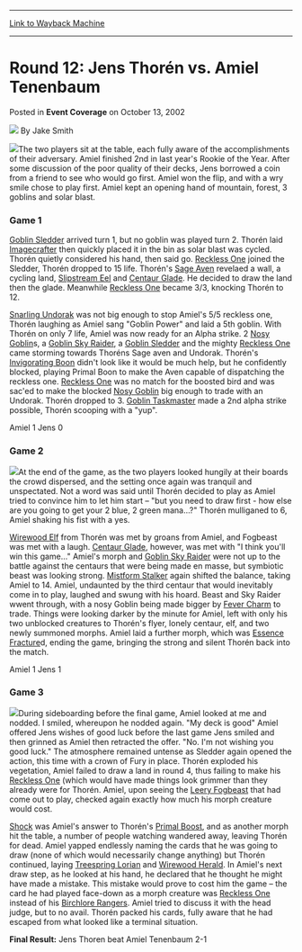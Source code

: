 
---
[Link to Wayback Machine](https://web.archive.org/web/20220808170022/https://magic.wizards.com/en/articles/archive/event-coverage/round-12-jens-thor%C3%A9n-vs-amiel-tenenbaum-2002-10-13)

[_metadata_:author]:- "Jake Smith"
[_metadata_:description]:- "The two players sit at the table, each fully aware of the accomplishments of their adversary. Amiel finished 2nd in last year's Rookie of the Year. After some discussion of the poor quality of their decks, Jens borrowed a coin from a friend to see who would go first. Amiel won the flip, and with a wry smile chose to play first. Amiel kept an opening hand of mountain, forest, 3"
[_metadata_:generator]:- "Drupal 7 (http://drupal.org)"
[_metadata_:node]:- "773521"
[_metadata_:publish_date]:- "2002-10-13"
[_metadata_:source]:- "div-main-content"
[_metadata_:title]:- "Round 12: Jens Thorén vs. Amiel Tenenbaum"
[_metadata_:wayback_capture_timestamp]:- "2022-08-08 17:00:22"
[_metadata_:wayback_raw_url]:- "https://web.archive.org/web/20220808170022id_/https://magic.wizards.com/en/articles/archive/event-coverage/round-12-jens-thor%C3%A9n-vs-amiel-tenenbaum-2002-10-13"
[_metadata_:wayback_url]:- "https://magic.wizards.com/en/articles/archive/event-coverage/round-12-jens-thor%C3%A9n-vs-amiel-tenenbaum-2002-10-13"
---


Round 12: Jens Thorén vs. Amiel Tenenbaum
=========================================



 Posted in **Event Coverage**
 on October 13, 2002 






![](https://media.magic.wizards.com/styles/auth_small/public/generic-avatar-150_609.png)
By Jake Smith











![](https://media.magic.wizards.com/image_legacy_migration/sideboard/images/gpcop02/a890.jpg)The two players sit at the table, each fully aware of the accomplishments of their adversary. Amiel finished 2nd in last year's Rookie of the Year. After some discussion of the poor quality of their decks, Jens borrowed a coin from a friend to see who would go first. Amiel won the flip, and with a wry smile chose to play first. Amiel kept an opening hand of mountain, forest, 3 goblins and solar blast.

### Game 1

[Goblin Sledder](https://gatherer.wizards.com/Pages/Card/Details.aspx?name=Goblin+Sledder) arrived turn 1, but no goblin was played turn 2. Thorén laid [Imagecrafter](https://gatherer.wizards.com/Pages/Card/Details.aspx?name=Imagecrafter) then quickly placed it in the bin as solar blast was cycled. Thorén quietly considered his hand, then said go. [Reckless One](https://gatherer.wizards.com/Pages/Card/Details.aspx?name=Reckless+One) joined the Sledder, Thorén dropped to 15 life. Thorén's [Sage Aven](https://gatherer.wizards.com/Pages/Card/Details.aspx?name=Sage+Aven) revelaed a wall, a cycling land, [Slipstream Eel](https://gatherer.wizards.com/Pages/Card/Details.aspx?name=Slipstream+Eel) and [Centaur Glade](https://gatherer.wizards.com/Pages/Card/Details.aspx?name=Centaur+Glade). He decided to draw the land then the glade. Meanwhile [Reckless One](https://gatherer.wizards.com/Pages/Card/Details.aspx?name=Reckless+One) became 3/3, knocking Thorén to 12.

[Snarling Undorak](https://gatherer.wizards.com/Pages/Card/Details.aspx?name=Snarling+Undorak) was not big enough to stop Amiel's 5/5 reckless one, Thorén laughing as Amiel sang "Goblin Power" and laid a 5th goblin. With Thorén on only 7 life, Amiel was now ready for an Alpha strike. 2 [Nosy Goblin](https://gatherer.wizards.com/Pages/Card/Details.aspx?name=Nosy+Goblin)s, a [Goblin Sky Raider](https://gatherer.wizards.com/Pages/Card/Details.aspx?name=Goblin+Sky+Raider), a [Goblin Sledder](https://gatherer.wizards.com/Pages/Card/Details.aspx?name=Goblin+Sledder) and the mighty [Reckless One](https://gatherer.wizards.com/Pages/Card/Details.aspx?name=Reckless+One) came storming towards Thoréns Sage aven and Undorak. Thorén's [Invigorating Boon](https://gatherer.wizards.com/Pages/Card/Details.aspx?name=Invigorating+Boon) didn't look like it would be much help, but he confidently blocked, playing Primal Boon to make the Aven capable of dispatching the reckless one. [Reckless One](https://gatherer.wizards.com/Pages/Card/Details.aspx?name=Reckless+One) was no match for the boosted bird and was sac'ed to make the blocked [Nosy Goblin](https://gatherer.wizards.com/Pages/Card/Details.aspx?name=Nosy+Goblin) big enough to trade with an Undorak. Thorén dropped to 3. [Goblin Taskmaster](https://gatherer.wizards.com/Pages/Card/Details.aspx?name=Goblin+Taskmaster) made a 2nd alpha strike possible, Thorén scooping with a "yup".

Amiel 1 Jens 0

### Game 2

![](https://media.magic.wizards.com/image_legacy_migration/sideboard/images/gpcop02/a891.jpg)At the end of the game, as the two players looked hungily at their boards the crowd dispersed, and the setting once again was tranquil and unspectated. Not a word was said until Thorén decided to play as Amiel tried to convince him to let him start – "but you need to draw first - how else are you going to get your 2 blue, 2 green mana...?" Thorén mulliganed to 6, Amiel shaking his fist with a yes.

[Wirewood Elf](https://gatherer.wizards.com/Pages/Card/Details.aspx?name=Wirewood+Elf) from Thorén was met by groans from Amiel, and Fogbeast was met with a laugh. [Centaur Glade](https://gatherer.wizards.com/Pages/Card/Details.aspx?name=Centaur+Glade), however, was met with "I think you'll win this game..." Amiel's morph and [Goblin Sky Raider](https://gatherer.wizards.com/Pages/Card/Details.aspx?name=Goblin+Sky+Raider) were not up to the battle against the centaurs that were being made en masse, but symbiotic beast was looking strong. [Mistform Stalker](https://gatherer.wizards.com/Pages/Card/Details.aspx?name=Mistform+Stalker) again shifted the balance, taking Amiel to 14. Amiel, undaunted by the third centaur that would inevitably come in to play, laughed and swung with his hoard. Beast and Sky Raider wwent through, with a nosy Goblin being made bigger by [Fever Charm](https://gatherer.wizards.com/Pages/Card/Details.aspx?name=Fever+Charm) to trade. Things were looking darker by the minute for Amiel, left with only his two unblocked creatures to Thorén's flyer, lonely centaur, elf, and two newly summoned morphs. Amiel laid a further morph, which was [Essence Fracture](https://gatherer.wizards.com/Pages/Card/Details.aspx?name=Essence+Fracture)d, ending the game, bringing the strong and silent Thorén back into the match. 

Amiel 1 Jens 1

### Game 3

![](https://media.magic.wizards.com/image_legacy_migration/sideboard/images/gpcop02/a892.jpg)During sideboarding before the final game, Amiel looked at me and nodded. I smiled, whereupon he nodded again. "My deck is good" Amiel offered Jens wishes of good luck before the last game Jens smiled and then grinned as Amiel then retracted the offer. "No. I'm not wishing you good luck." The atmosphere remained untense as Sledder again opened the action, this time with a crown of Fury in place. Thorén exploded his vegetation, Amiel failed to draw a land in round 4, thus failing to make his [Reckless One](https://gatherer.wizards.com/Pages/Card/Details.aspx?name=Reckless+One) (which would have made things look grimmer than they already were for Thorén. Amiel, upon seeing the [Leery Fogbeast](https://gatherer.wizards.com/Pages/Card/Details.aspx?name=Leery+Fogbeast) that had come out to play, checked again exactly how much his morph creature would cost.

[Shock](https://gatherer.wizards.com/Pages/Card/Details.aspx?name=Shock) was Amiel's answer to Thorén's [Primal Boost](https://gatherer.wizards.com/Pages/Card/Details.aspx?name=Primal+Boost), and as another morph hit the table, a number of people watching wandered away, leaving Thorén for dead. Amiel yapped endlessly naming the cards that he was going to draw (none of which would necessarily change anything) but Thorén continued, laying [Treespring Lorian](https://gatherer.wizards.com/Pages/Card/Details.aspx?name=Treespring+Lorian) and [Wirewood Herald](https://gatherer.wizards.com/Pages/Card/Details.aspx?name=Wirewood+Herald). In Amiel's next draw step, as he looked at his hand, he declared that he thought he might have made a mistake. This mistake would prove to cost him the game – the card he had played face-down as a morph creature was [Reckless One](https://gatherer.wizards.com/Pages/Card/Details.aspx?name=Reckless+One) instead of his [Birchlore Rangers](https://gatherer.wizards.com/Pages/Card/Details.aspx?name=Birchlore+Rangers). Amiel tried to discuss it with the head judge, but to no avail. Thorén packed his cards, fully aware that he had escaped from what looked like a terminal situation. 

**Final Result:** Jens Thoren beat Amiel Tenenbaum 2-1







